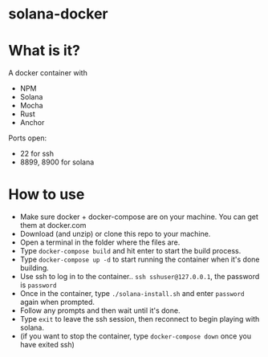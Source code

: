 # solana-docker
# What is it?
A docker container with 
* NPM
* Solana
* Mocha
* Rust
* Anchor

Ports open:
* 22 for ssh
* 8899, 8900 for solana


# How to use
* Make sure docker + docker-compose are on your machine. You can get them at docker.com
* Download (and unzip) or clone this repo to your machine.
* Open a terminal in the folder where the files are.
* Type `docker-compose build` and hit enter to start the build process.
* Type `docker-compose up -d` to start running the container when it's done building.
* Use ssh to log in to the container.. `ssh sshuser@127.0.0.1`, the password is `password`
* Once in the container, type `./solana-install.sh` and enter `password` again when prompted.
* Follow any prompts and then wait until it's done.
* Type `exit` to leave the ssh session, then reconnect to begin playing with solana.
* (if you want to stop the container, type `docker-compose down` once you have exited ssh)
